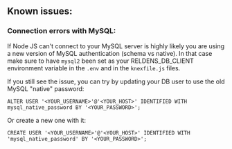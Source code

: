## Known issues:

### Connection errors with MySQL:

If Node JS can't connect to your MySQL server is highly likely you are using a new version of MySQL authentication (schema vs native).
In that case make sure to have `mysql2` been set as your RELDENS_DB_CLIENT environment variable in the `.env` and in the `knexfile.js` files.

If you still see the issue, you can try by updating your DB user to use the old MySQL "native" password:
```
ALTER USER '<YOUR_USERNAME>'@'<YOUR_HOST>' IDENTIFIED WITH mysql_native_password BY '<YOUR_PASSWORD>';
```

Or create a new one with it:
```
CREATE USER '<YOUR_USERNAME>'@'<YOUR_HOST>' IDENTIFIED WITH 'mysql_native_password' BY '<YOUR_PASSWORD>';
```
